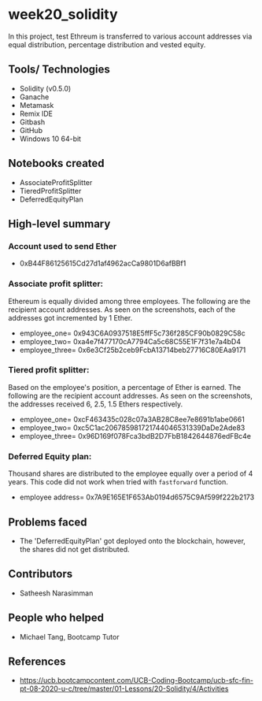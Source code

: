 # week20_solidity
In this project, test Ethreum is transferred to various account addresses via equal distribution, percentage distribution and vested equity.

## Tools/ Technologies
- Solidity (v0.5.0)
- Ganache
- Metamask
- Remix IDE
- Gitbash
- GitHub
- Windows 10 64-bit

## Notebooks created
- AssociateProfitSplitter
- TieredProfitSplitter
- DeferredEquityPlan

## High-level summary

### Account used to send Ether
- 0xB44F86125615Cd27d1af4962acCa9801D6afBBf1

### Associate profit splitter:
Ethereum is equally divided among three employees. The following are the recipient account addresses. As seen on the screenshots, each of the addresses got incremented by 1 Ether.
- employee_one= 0x943C6A0937518E5ffF5c736f285CF90b0829C58c
- employee_two= 0xa4e7f477170cA7794Ca5c68C55E1F7f31e7a4bD4
- employee_three= 0x6e3Cf25b2ceb9FcbA13714beb27716C80EAa9171

### Tiered profit splitter:
Based on the employee's position, a percentage of Ether is earned. The following are the recipient account addresses. As seen on the screenshots, the addresses received 6, 2.5, 1.5 Ethers respectively.
- employee_one= 0xcF463435c028c07a3AB28C8ee7e8691b1abe0661
- employee_two= 0xc5C1ac206785981721744046531339DaDe2Ade83
- employee_three= 0x96D169f078Fca3bdB2D7FbB1842644876edFBc4e

### Deferred Equity plan:
Thousand shares are distributed to the employee equally over a period of 4 years. This code did not work when tried with `fastforward` function.
- employee address= 0x7A9E165E1F653Ab0194d6575C9Af599f222b2173

## Problems faced
- The 'DeferredEquityPlan' got deployed onto the blockchain, however, the shares did not get distributed.

## Contributors
- Satheesh Narasimman

## People who helped
- Michael Tang, Bootcamp Tutor

## References
- https://ucb.bootcampcontent.com/UCB-Coding-Bootcamp/ucb-sfc-fin-pt-08-2020-u-c/tree/master/01-Lessons/20-Solidity/4/Activities